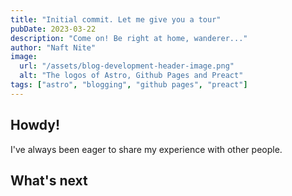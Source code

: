 ```yaml
---
title: "Initial commit. Let me give you a tour"
pubDate: 2023-03-22
description: "Come on! Be right at home, wanderer..."
author: "Naft Nite"
image:
  url: "/assets/blog-development-header-image.png"
  alt: "The logos of Astro, Github Pages and Preact"
tags: ["astro", "blogging", "github pages", "preact"]
---
```


## Howdy!

I've always been eager to share my experience with other people.

## What's next
